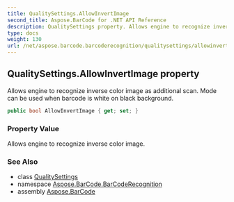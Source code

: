 ```yaml
---
title: QualitySettings.AllowInvertImage
second_title: Aspose.BarCode for .NET API Reference
description: QualitySettings property. Allows engine to recognize inverse color image as additional scan. Mode can be used when barcode is white on black background
type: docs
weight: 130
url: /net/aspose.barcode.barcoderecognition/qualitysettings/allowinvertimage/
---
```

## QualitySettings.AllowInvertImage property

Allows engine to recognize inverse color image as additional scan. Mode can be used when barcode is white on black background.

```csharp
public bool AllowInvertImage { get; set; }
```

### Property Value

Allows engine to recognize inverse color image.

### See Also

* class [QualitySettings](../)
* namespace [Aspose.BarCode.BarCodeRecognition](../../qualitysettings/)
* assembly [Aspose.BarCode](../../../)


